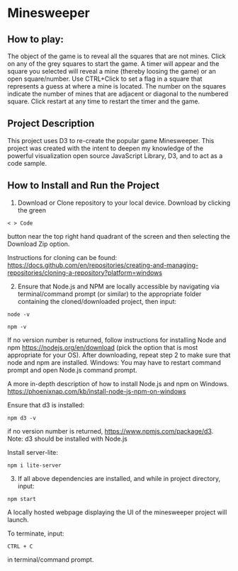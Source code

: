 # Minesweeper

## How to play: 
The object of the game is to reveal all the squares that are not mines. Click on any of the grey squares to start the game. A timer will appear and the square you selected will reveal a mine (thereby loosing the game) or an open square/number. Use CTRL+Click to set a flag in a square that represents a guess at where a mine is located. The number on the squares indicate the number of mines that are adjacent or diagonal to the numbered square. Click restart at any time to restart the timer and the game.

## Project Description
This project uses D3 to re-create the popular game Minesweeper. 
This project was created with the intent to deepen my knowledge of the powerful visualization open source JavaScript Library, D3, and to act as a code sample. 


## How to Install and Run the Project

1. Download or Clone repository to your local device. 
Download by clicking the green
```
< > Code
```
 button near the top right hand quadrant of the screen and then selecting the Download Zip option. 
 
Instructions for cloning can be found: 
https://docs.github.com/en/repositories/creating-and-managing-repositories/cloning-a-repository?platform=windows


2. Ensure that Node.js and NPM are locally accessible by navigating via terminal/command prompt (or similar) to the appropriate folder containing the cloned/downloaded project, then input:

```
node -v
```

```
npm -v
```


If no version number is returned, follow instructions for installing Node and npm 
https://nodejs.org/en/download (pick the option that is most appropriate for your OS).
After downloading, repeat step 2 to make sure that node and npm are installed. Windows: You may have to restart command prompt and open Node.js command prompt.

A more in-depth description of how to install Node.js and npm on Windows. https://phoenixnap.com/kb/install-node-js-npm-on-windows


Ensure that d3 is installed: 
```
npm d3 -v
``` 
if no version number is returned,  https://www.npmjs.com/package/d3. Note: d3 should be installed with Node.js

Install server-lite:  
```
npm i lite-server
```

3. If all above dependencies are installed, and while in project directory, input: 
```
npm start
```
A locally hosted webpage displaying the UI of the minesweeper project will launch. 

To terminate, input:
```
CTRL + C
```
in terminal/command prompt. 
